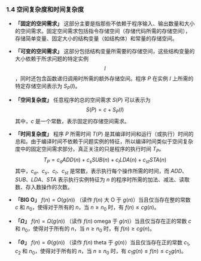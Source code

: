 ### 1.4 空间复杂度和时间复杂度

- **「固定的空间需求」** 这部分主要是指那些不依赖于程序输入、输出数量和大小的空间需求。固定空间需求包括指令存储空间（存储代码所需的存储空间），存储简单变量、固定大小的结构变量（如结构体）和常量的存储空间。
  
- **「可变的空间需求」** 这部分包括结构变量所需要的存储空间，这些结构变量的大小依赖于所求问题的特定实例 $$I$$，同时还包含函数递归调用时所需的额外存储空间。程序 $P$ 在实例 $I$ 上所需的特定存储空间表示为 $S_P(I)$。
  
- **「空间复杂度」** 任意程序的总的空间需求 $S(P)$ 可以表示为 
  $$S(P) = c + S_P(I)$$ 
  其中，$c$ 是一个常数，表示固定的存储空间需求。
  
- **「时间复杂度」** 程序 $P$ 所需时间 $T(P)$ 是其编译时间和运行（或执行）时间的总和。由于编译时间不依赖于问题实例的特征，所以编译时间类似于空间复杂度中的固定空间需求部分。真正关注的只是程序的执行时间 $T_P$。
  $$T_P = c_aADD(n) + c_sSUB(n) + c_lLDA(n) + c_{st}STA(n)$$
  其中，$c_a、c_s、c_l、c_{st}$ 是常数，表示执行每个操作所需的时间，而 $ADD、SUB、LDA、STA$ 表示执行实例特征为 $n$ 的程序时所需的加法、减法、读取数、存入数操作的次数。

- **「BIG O」** $f(n) =  O(g(n))$ （读作 $f(n)$ 大 O 于 $g(n)$）当且仅当存在整的常数 $c$ 和 $n_0$，使得对于所有的 $n$，当 $n \geq n_0$ 时，有 $f(n) \leq cg(n)$。

- **「$\Omega$」** $f(n) = \Omega(g(n))$ （读作 $f(n)$ omega 于 $g(n)$）当且仅当存在正的常数 $c$ 和 $n_0$，使得对于所有的 $n$，当 $n \geq n_0$ 时，有 $f(n) \geq cg(n)$。

- **「$\Theta$」** $f(n) = \Theta(g(n))$ （读作 $f(n)$ theta 于 $g(n)$）当且仅当存在正的常数 $c_1, c_2$ 和 $n_0$，使得对于所有的 $n$，当 $n \geq n_0$ 时，有 $c_1g(n) \leq f(n) \leq c_2g(n)$。 